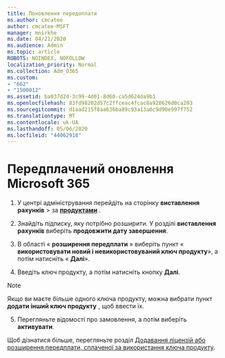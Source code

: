 ```yaml
---
title: Поновлення передоплати
ms.author: cmcatee
author: cmcatee-MSFT
manager: mnirkhe
ms.date: 04/21/2020
ms.audience: Admin
ms.topic: article
ROBOTS: NOINDEX, NOFOLLOW
localization_priority: Normal
ms.collection: Adm_O365
ms.custom:
- "662"
- "1500012"
ms.assetid: ba037d2d-3c99-4d01-8d60-ca5d624da9b1
ms.openlocfilehash: 83fd98202d57c2ffceac4fcac8a928626d0ca203
ms.sourcegitcommit: d1aad215f8aa636ba89c93a13a0c9d90e997f752
ms.translationtype: MT
ms.contentlocale: uk-UA
ms.lasthandoff: 05/06/2020
ms.locfileid: "44062918"
---
```

# <a name="prepaid-microsoft-365-renewal"></a>Передплачений оновлення Microsoft 365

1. У центрі адміністрування перейдіть на сторінку **виставлення рахунків** \> за **[продуктами](https://go.microsoft.com/fwlink/p/?linkid=842054)** .

2. Знайдіть підписку, яку потрібно розширити. У розділі **виставлення рахунків** виберіть **продовжити дату завершення**.

3. В області « **розширення передплати** » виберіть пункт « **використовувати новий і невикористовуваний ключ продукту**», а потім натисніть « **Далі**».

4. Введіть ключ продукту, а потім натисніть кнопку **Далі**.

> [!NOTE]
> Якщо ви маєте більше одного ключа продукту, можна вибрати пункт **додати інший ключ продукту** , щоб ввести їх.

5. Перегляньте відомості про замовлення, а потім виберіть **активувати**.

Щоб дізнатися більше, перегляньте розділ [Додавання ліцензій або розширення передплати, сплаченої за використання ключа продукту](https://docs.microsoft.com/office365/admin/misc/add-licenses-using-product-key).